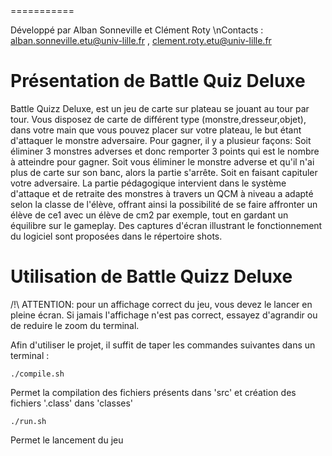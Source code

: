 <BATTLE QUIZ DELUXE>
===========

Développé par Alban Sonneville et Clément Roty
\nContacts : <alban.sonneville.etu@univ-lille.fr> , <clement.roty.etu@univ-lille.fr>

# Présentation de Battle Quiz Deluxe

<Description de votre jeu>
Battle Quizz Deluxe, est un jeu de carte sur plateau se jouant au tour par tour. 
Vous disposez de carte de différent type (monstre,dresseur,objet), dans votre main que vous pouvez placer sur votre plateau, le but étant d'attaquer le monstre adversaire. 
Pour gagner, il y a plusieur façons: Soit éliminer 3 monstres adverses et donc remporter 3 points qui est le nombre à atteindre pour gagner. Soit vous éliminer le monstre adverse et qu'il n'ai plus de carte sur son banc, alors la partie s'arrête. Soit en faisant capituler votre adversaire.
La partie pédagogique intervient dans le système d'attaque et de retraite des monstres à travers un QCM à niveau a adapté selon la classe de l'élève, offrant ainsi la possibilité de se faire affronter un élève de ce1 avec un élève de cm2 par exemple, tout en gardant un équilibre sur le gameplay. 
Des captures d'écran illustrant le fonctionnement du logiciel sont proposées dans le répertoire shots.


# Utilisation de Battle Quizz Deluxe

/!\ ATTENTION: pour un affichage correct du jeu, vous devez le lancer en pleine écran. Si jamais l'affichage n'est pas correct, essayez d'agrandir ou de reduire le zoom du terminal.

Afin d'utiliser le projet, il suffit de taper les commandes suivantes dans un terminal :

```
./compile.sh
```
Permet la compilation des fichiers présents dans 'src' et création des fichiers '.class' dans 'classes'

```
./run.sh
```
Permet le lancement du jeu
